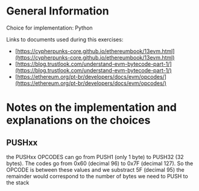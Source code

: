 # General Information

Choice for implementation: Python

Links to documents used during this exercises:
- [https://cypherpunks-core.github.io/ethereumbook/13evm.html](https://cypherpunks-core.github.io/ethereumbook/13evm.html)
- [https://blog.trustlook.com/understand-evm-bytecode-part-1/](https://blog.trustlook.com/understand-evm-bytecode-part-1/)
- [https://ethereum.org/pt-br/developers/docs/evm/opcodes/](https://ethereum.org/pt-br/developers/docs/evm/opcodes/)

# Notes on the implementation and explanations on the choices

## PUSHxx

the PUSHxx OPCODES can go from PUSH1 (only 1 byte) to PUSH32 (32 bytes).
The codes go from 0x60 (decimal 96) to 0x7F (decimal 127). So the OPCODE is between these values and we substract 5F (decimal 95) the remainder would correspond to the number of bytes we need to PUSH to the stack
